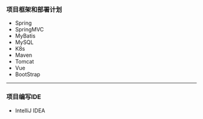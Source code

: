 ### 项目框架和部署计划 
  - Spring 
  - SpringMVC 
  - MyBatis 
  - MySQL 
  - K8s 
  - Maven 
  - Tomcat 
  - Vue 
  - BootStrap
---
### 项目编写IDE
- IntelliJ IDEA 
